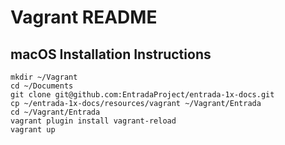 # Vagrant README

## macOS Installation Instructions

```
mkdir ~/Vagrant
cd ~/Documents
git clone git@github.com:EntradaProject/entrada-1x-docs.git
cp ~/entrada-1x-docs/resources/vagrant ~/Vagrant/Entrada
cd ~/Vagrant/Entrada
vagrant plugin install vagrant-reload
vagrant up
```
